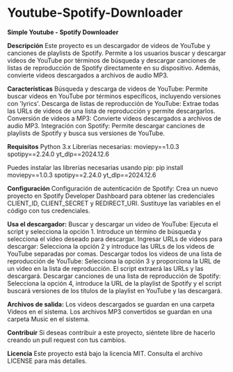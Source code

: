 # Youtube-Spotify-Downloader
**Simple Youtube - Spotify Downloader**

**Descripción**
Este proyecto es un descargador de videos de YouTube y canciones de playlists de Spotify. Permite a los usuarios buscar y descargar videos de YouTube por términos de búsqueda y descargar canciones de listas de reproducción de Spotify directamente en su dispositivo. Además, convierte videos descargados a archivos de audio MP3.

**Características**
Búsqueda y descarga de videos de YouTube: Permite buscar videos en YouTube por términos específicos, incluyendo versiones con 'lyrics'.
Descarga de listas de reproducción de YouTube: Extrae todas las URLs de videos de una lista de reproducción y permite descargarlos.
Conversión de videos a MP3: Convierte videos descargados a archivos de audio MP3.
Integración con Spotify: Permite descargar canciones de playlists de Spotify y busca sus versiones de YouTube.

**Requisitos**
Python 3.x
Librerías necesarias:
moviepy==1.0.3
spotipy==2.24.0
yt_dlp==2024.12.6

Puedes instalar las librerías necesarias usando pip:
pip install moviepy==1.0.3 spotipy==2.24.0 yt_dlp==2024.12.6

**Configuración**
Configuración de autenticación de Spotify:
Crea un nuevo proyecto en Spotify Developer Dashboard para obtener las credenciales CLIENT_ID, CLIENT_SECRET y REDIRECT_URI.
Sustituye las variables en el código con tus credenciales.

**Usa el descargador:**
Buscar y descargar un video de YouTube: Ejecuta el script y selecciona la opción 1. Introduce un término de búsqueda y selecciona el video deseado para descargar.
Ingresar URLs de videos para descargar: Selecciona la opción 2 y introduce las URLs de los videos de YouTube separadas por comas.
Descargar todos los videos de una lista de reproducción de YouTube: Selecciona la opción 3 y proporciona la URL de un video en la lista de reproducción. El script extraerá las URLs y las descargará.
Descargar canciones de una lista de reproducción de Spotify: Selecciona la opción 4, introduce la URL de la playlist de Spotify y el script buscará versiones de los títulos de la playlist en YouTube y las descargará.

**Archivos de salida:**
Los videos descargados se guardan en una carpeta Videos en el sistema.
Los archivos MP3 convertidos se guardan en una carpeta Music en el sistema.

**Contribuir**
Si deseas contribuir a este proyecto, siéntete libre de hacerlo creando un pull request con tus cambios.

**Licencia**
Este proyecto está bajo la licencia MIT. Consulta el archivo LICENSE para más detalles.
